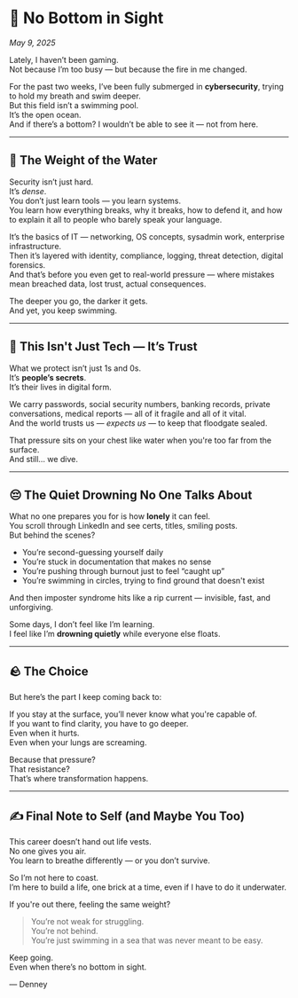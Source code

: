 # 🌊 No Bottom in Sight  
*May 9, 2025*

Lately, I haven’t been gaming.  
Not because I’m too busy — but because the fire in me changed.  

For the past two weeks, I’ve been fully submerged in **cybersecurity**, trying to hold my breath and swim deeper.  
But this field isn’t a swimming pool.  
It’s the open ocean.  
And if there’s a bottom? I wouldn’t be able to see it — not from here.

---

## 🧠 The Weight of the Water

Security isn’t just hard.  
It’s *dense*.  
You don’t just learn tools — you learn systems.  
You learn how everything breaks, why it breaks, how to defend it, and how to explain it all to people who barely speak your language.

It’s the basics of IT — networking, OS concepts, sysadmin work, enterprise infrastructure.  
Then it’s layered with identity, compliance, logging, threat detection, digital forensics.  
And that’s before you even get to real-world pressure — where mistakes mean breached data, lost trust, actual consequences.

The deeper you go, the darker it gets.  
And yet, you keep swimming.

---

## 💾 This Isn't Just Tech — It’s Trust

What we protect isn’t just 1s and 0s.  
It’s **people’s secrets**.  
It’s their lives in digital form.

We carry passwords, social security numbers, banking records, private conversations, medical reports — all of it fragile and all of it vital.  
And the world trusts us — *expects us* — to keep that floodgate sealed.

That pressure sits on your chest like water when you're too far from the surface.  
And still… we dive.

---

## 😔 The Quiet Drowning No One Talks About

What no one prepares you for is how **lonely** it can feel.  
You scroll through LinkedIn and see certs, titles, smiling posts.  
But behind the scenes?

- You’re second-guessing yourself daily  
- You’re stuck in documentation that makes no sense  
- You’re pushing through burnout just to feel “caught up”  
- You’re swimming in circles, trying to find ground that doesn't exist  

And then imposter syndrome hits like a rip current — invisible, fast, and unforgiving.

Some days, I don’t feel like I’m learning.  
I feel like I’m **drowning quietly** while everyone else floats.

---

## 🪨 The Choice

But here’s the part I keep coming back to:

If you stay at the surface, you’ll never know what you're capable of.  
If you want to find clarity, you have to go deeper.  
Even when it hurts.  
Even when your lungs are screaming.

Because that pressure?  
That resistance?  
That’s where transformation happens.

---

## ✍️ Final Note to Self (and Maybe You Too)

This career doesn’t hand out life vests.  
No one gives you air.  
You learn to breathe differently — or you don’t survive.

So I’m not here to coast.  
I’m here to build a life, one brick at a time, even if I have to do it underwater.

If you're out there, feeling the same weight?

> You’re not weak for struggling.  
> You’re not behind.  
> You’re just swimming in a sea that was never meant to be easy.

Keep going.  
Even when there’s no bottom in sight.

— Denney
